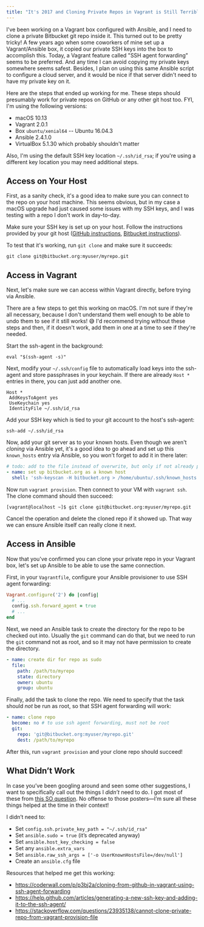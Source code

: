 ```yaml
---
title: "It's 2017 and Cloning Private Repos in Vagrant is Still Terrible"
---
```


I've been working on a Vagrant box configured with Ansible, and I need to clone a private Bitbucket git repo inside it. This turned out to be pretty tricky! A few years ago when some coworkers of mine set up a Vagrant/Ansible box, it copied our private SSH keys into the box to accomplish this. Today, a Vagrant feature called "SSH agent forwarding" seems to be preferred. And any time I can avoid copying my private keys somewhere seems safest. Besides, I plan on using this same Ansible script to configure a cloud server, and it would be nice if that server didn't need to have my private key on it.

Here are the steps that ended up working for me. These steps should presumably work for private repos on GitHub or any other git host too. FYI, I'm using the following versions:

- macOS 10.13
- Vagrant 2.0.1
- Box `ubuntu/xenial64` -- Ubuntu 16.04.3
- Ansible 2.4.1.0
- VirtualBox 5.1.30 which probably shouldn't matter

Also, I'm using the default SSH key location `~/.ssh/id_rsa`; if you're using a different key location you may need additional steps.

## Access on Your Host

First, as a sanity check, it's a good idea to make sure you can connect to the repo on your host machine. This seems obvious, but in my case a macOS upgrade had just caused some issues with my SSH keys, and I was testing with a repo I don't work in day-to-day.

Make sure your SSH key is set up on your host. Follow the instructions provided by your git host ([GitHub instructions](https://confluence.atlassian.com/bitbucket/set-up-ssh-for-git-728138079.html), [Bitbucket instructions](https://help.github.com/articles/connecting-to-github-with-ssh/)).

To test that it's working, run `git clone` and make sure it succeeds:

```
git clone git@bitbucket.org:myuser/myrepo.git
```

## Access in Vagrant

Next, let's make sure we can access within Vagrant directly, before trying via Ansible.

There are a few steps to get this working on macOS. I'm not sure if they're all necessary, because I don't understand them well enough to be able to undo them to see if it still works! 😅 I'd recommend trying without these steps and then, if it doesn't work, add them in one at a time to see if they're needed.

Start the ssh-agent in the background:

```
eval "$(ssh-agent -s)"
```

Next, modify your `~/.ssh/config` file to automatically load keys into the ssh-agent and store passphrases in your keychain. If there are already `Host *` entries in there, you can just add another one.

```
Host *
 AddKeysToAgent yes
 UseKeychain yes
 IdentityFile ~/.ssh/id_rsa
```

Add your SSH key which is tied to your git account to the host's ssh-agent:

```
ssh-add ~/.ssh/id_rsa
```

Now, add your git server as to your known hosts. Even though we aren't _cloning_ via Ansible yet, it's a good idea to go ahead and set up this `known_hosts` entry via Ansible, so you won't forget to add it in there later:

```yml
# todo: add to the file instead of overwrite, but only if not already present
- name: set up bitbucket.org as a known host
  shell: 'ssh-keyscan -H bitbucket.org > /home/ubuntu/.ssh/known_hosts'
```

Now run `vagrant provision`. Then connect to your VM with `vagrant ssh`. The clone command should then succeed:

```
[vagrant@localhost ~]$ git clone git@bitbucket.org:myuser/myrepo.git
```

Cancel the operation and delete the cloned repo if it showed up. That way we can ensure Ansible itself can really clone it next.

## Access in Ansible

Now that you've confirmed you can clone your private repo in your Vagrant box, let's set up Ansible to be able to use the same connection.

First, in your `Vagrantfile`, configure your Ansible provisioner to use SSH agent forwarding:

```ruby
Vagrant.configure('2') do |config|
  # ...
  config.ssh.forward_agent = true
  # ...
end
```

Next, we need an Ansible task to create the directory for the repo to be checked out into. Usually the `git` command can do that, but we need to run the `git` command not as root, and so it may not have permission to create the directory.

```yml
- name: create dir for repo as sudo
  file:
    path: /path/to/myrepo
    state: directory
    owner: ubuntu
    group: ubuntu
```

Finally, add the task to clone the repo. We need to specify that the task should _not_ be run as root, so that SSH agent forwarding will work:

```yml
- name: clone repo
  become: no # to use ssh agent forwarding, must not be root
  git:
    repo: 'git@bitbucket.org:myuser/myrepo.git'
    dest: /path/to/myrepo
```

After this, run `vagrant provision` and your clone repo should succeed!

## What Didn’t Work

In case you’ve been googling around and seen some other suggestions, I want to specifically call out the things I *didn’t* need to do. I got most of these from [this SO question](https://stackoverflow.com/questions/20952689/ansible-ssh-forwarding-doesnt-seem-to-work-with-vagrant). No offense to those posters—I’m sure all these things helped at the time in their context!

I didn’t need to:

- Set `config.ssh.private_key_path = "~/.ssh/id_rsa"`
- Set `ansible.sudo = true` (it’s deprecated anyway)
- Set `ansible.host_key_checking = false`
- Set any `ansible.extra_vars`
- Set `ansible.raw_ssh_args = ['-o UserKnownHostsFile=/dev/null']`
- Create an `ansible.cfg` file

Resources that helped me get this working:

* <https://coderwall.com/p/p3bj2a/cloning-from-github-in-vagrant-using-ssh-agent-forwarding>
* <https://help.github.com/articles/generating-a-new-ssh-key-and-adding-it-to-the-ssh-agent/>
* <https://stackoverflow.com/questions/23935138/cannot-clone-private-repo-from-vagrant-provision-file>
